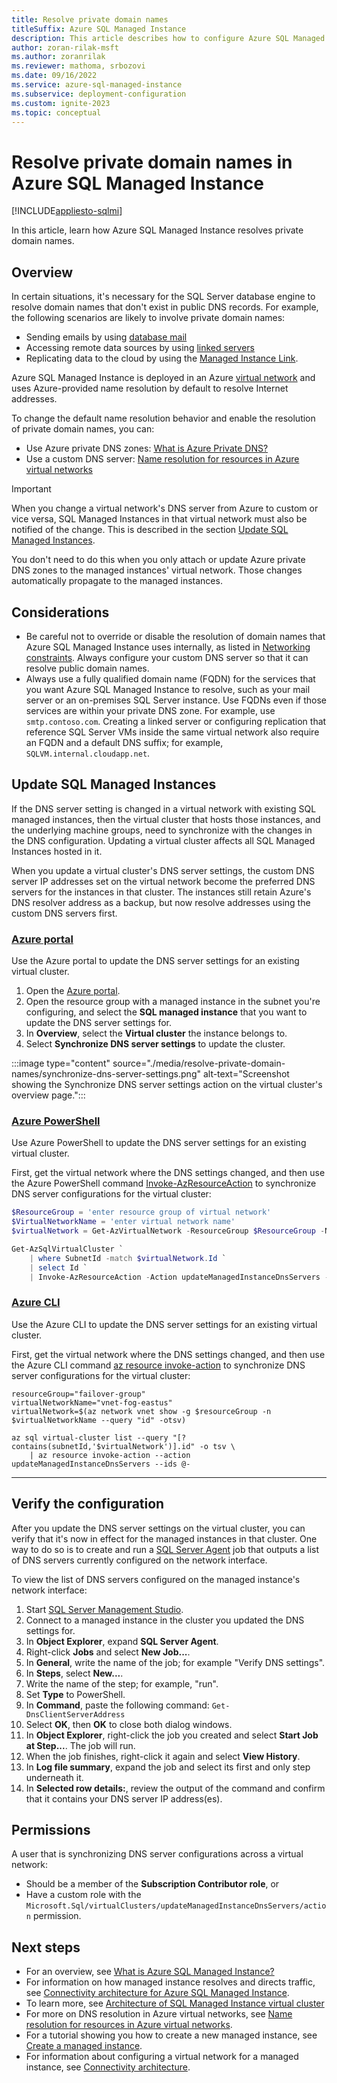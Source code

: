 ```yaml
---
title: Resolve private domain names
titleSuffix: Azure SQL Managed Instance
description: This article describes how to configure Azure SQL Managed Instance to resolve private domain names.
author: zoran-rilak-msft
ms.author: zoranrilak
ms.reviewer: mathoma, srbozovi
ms.date: 09/16/2022
ms.service: azure-sql-managed-instance
ms.subservice: deployment-configuration
ms.custom: ignite-2023
ms.topic: conceptual
---
```

# Resolve private domain names in Azure SQL Managed Instance
[!INCLUDE[appliesto-sqlmi](../includes/appliesto-sqlmi.md)]

In this article, learn how Azure SQL Managed Instance resolves private domain names. 

## Overview

In certain situations, it's necessary for the SQL Server database engine to resolve domain names that don't exist in public DNS records. For example, the following scenarios are likely to involve private domain names:

* Sending emails by using [database mail](/sql/relational-databases/database-mail/database-mail)
* Accessing remote data sources by using [linked servers](/sql/relational-databases/linked-servers/linked-servers-database-engine)
* Replicating data to the cloud by using the [Managed Instance Link](managed-instance-link-feature-overview.md).

Azure SQL Managed Instance is deployed in an Azure [virtual network](/azure/virtual-network/virtual-networks-overview) and uses Azure-provided name resolution by default to resolve Internet addresses.

To change the default name resolution behavior and enable the resolution of private domain names, you can:

- Use Azure private DNS zones: [What is Azure Private DNS?](/azure/dns/private-dns-overview)
- Use a custom DNS server: [Name resolution for resources in Azure virtual networks](/azure/virtual-network/virtual-networks-name-resolution-for-vms-and-role-instances#name-resolution-that-uses-your-own-dns-server)

> [!IMPORTANT]
> When you change a virtual network's DNS server from Azure to custom or vice versa, SQL Managed Instances in that virtual network must also be notified of the change. This is described in the section [Update SQL Managed Instances](#update-sql-managed-instances).
>
> You don't need to do this when you only attach or update Azure private DNS zones to the managed instances' virtual network. Those changes automatically propagate to the managed instances.

## Considerations

* Be careful not to override or disable the resolution of domain names that Azure SQL Managed Instance uses internally, as listed in [Networking constraints](connectivity-architecture-overview.md#networking-constraints). Always configure your custom DNS server so that it can resolve public domain names.
* Always use a fully qualified domain name (FQDN) for the services that you want Azure SQL Managed Instance to resolve, such as your mail server or an on-premises SQL Server instance. Use FQDNs even if those services are within your private DNS zone. For example, use `smtp.contoso.com`. Creating a linked server or configuring replication that reference SQL Server VMs inside the same virtual network also require an FQDN and a default DNS suffix; for example, `SQLVM.internal.cloudapp.net`.

## Update SQL Managed Instances

If the DNS server setting is changed in a virtual network with existing SQL managed instances, then the virtual cluster that hosts those instances, and the underlying machine groups, need to synchronize with the changes in the DNS configuration. Updating a virtual cluster affects all SQL Managed Instances hosted in it.

When you update a virtual cluster's DNS server settings, the custom DNS server IP addresses set on the virtual network become the preferred DNS servers for the instances in that cluster. The instances still retain Azure's DNS resolver address as a backup, but now resolve addresses using the custom DNS servers first.


### [Azure portal](#tab/azure-portal)

Use the Azure portal to update the DNS server settings for an existing virtual cluster.

1. Open the [Azure portal](https://portal.azure.com/).
2. Open the resource group with a managed instance in the subnet you're configuring, and select the **SQL managed instance** that you want to update the DNS server settings for.
3. In **Overview**, select the **Virtual cluster** the instance belongs to.
4. Select **Synchronize DNS server settings** to update the cluster.

:::image type="content" source="./media/resolve-private-domain-names/synchronize-dns-server-settings.png" alt-text="Screenshot showing the Synchronize DNS server settings action on the virtual cluster's overview page.":::

### [Azure PowerShell](#tab/azure-powershell)

Use Azure PowerShell to update the DNS server settings for an existing virtual cluster. 

First, get the virtual network where the DNS settings changed, and then use the Azure PowerShell command [Invoke-AzResourceAction](/powershell/module/az.resources/invoke-azresourceaction) to synchronize DNS server configurations for the virtual cluster:

```powershell
$ResourceGroup = 'enter resource group of virtual network'
$VirtualNetworkName = 'enter virtual network name'
$virtualNetwork = Get-AzVirtualNetwork -ResourceGroup $ResourceGroup -Name $VirtualNetworkName

Get-AzSqlVirtualCluster `
    | where SubnetId -match $virtualNetwork.Id `
    | select Id `
    | Invoke-AzResourceAction -Action updateManagedInstanceDnsServers -Force
```

### [Azure CLI](#tab/azure-cli)

Use the Azure CLI to update the DNS server settings for an existing virtual cluster. 

First, get the virtual network where the DNS settings changed, and then use the Azure CLI command [az resource invoke-action](/cli/azure/resource#az-resource-invoke-action) to synchronize DNS server configurations for the virtual cluster:


```azurecli
resourceGroup="failover-group"
virtualNetworkName="vnet-fog-eastus"
virtualNetwork=$(az network vnet show -g $resourceGroup -n $virtualNetworkName --query "id" -otsv)

az sql virtual-cluster list --query "[? contains(subnetId,'$virtualNetwork')].id" -o tsv \
	| az resource invoke-action --action updateManagedInstanceDnsServers --ids @-

```

---

## Verify the configuration

After you update the DNS server settings on the virtual cluster, you can verify that it's now in effect for the managed instances in that cluster. One way to do so is to create and run a [SQL Server Agent](/sql/ssms/agent/sql-server-agent) job that outputs a list of DNS servers currently configured on the network interface.

To view the list of DNS servers configured on the managed instance's network interface:

1. Start [SQL Server Management Studio](/sql/ssms/download-sql-server-management-studio-ssms).
2. Connect to a managed instance in the cluster you updated the DNS settings for.
3. In **Object Explorer**, expand **SQL Server Agent**.
4. Right-click **Jobs** and select **New Job...**.
5. In **General**, write the name of the job; for example "Verify DNS settings".
6. In **Steps**, select **New...**.
7. Write the name of the step; for example, "run".
8. Set **Type** to PowerShell.
9. In **Command**, paste the following command: `Get-DnsClientServerAddress`
10. Select **OK**, then **OK** to close both dialog windows.
11. In **Object Explorer**, right-click the job you created and select **Start Job at Step...**. The job will run.
12. When the job finishes, right-click it again and select **View History**.
13. In **Log file summary**, expand the job and select its first and only step underneath it.
14. In **Selected row details:**, review the output of the command and confirm that it contains your DNS server IP address(es).

## Permissions

A user that is synchronizing DNS server configurations across a virtual network:

- Should be a member of the **Subscription Contributor role**, or
- Have a custom role with the `Microsoft.Sql/virtualClusters/updateManagedInstanceDnsServers/action` permission.

## Next steps

- For an overview, see [What is Azure SQL Managed Instance?](sql-managed-instance-paas-overview.md)
- For information on how managed instance resolves and directs traffic, see [Connectivity architecture for Azure SQL Managed Instance](connectivity-architecture-overview.md).
- To learn more, see [Architecture of SQL Managed Instance virtual cluster](virtual-cluster-architecture.md)
- For more on DNS resolution in Azure virtual networks, see [Name resolution for resources in Azure virtual networks](/azure/virtual-network/virtual-networks-name-resolution-for-vms-and-role-instances#name-resolution-using-your-own-dns-server.md).
- For a tutorial showing you how to create a new managed instance, see [Create a managed instance](instance-create-quickstart.md).
- For information about configuring a virtual network for a managed instance, see [Connectivity architecture](connectivity-architecture-overview.md).
